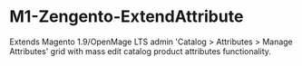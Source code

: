 # M1-Zengento-ExtendAttribute

Extends Magento 1.9/OpenMage LTS admin 'Catalog > Attributes > Manage Attributes' grid with mass edit catalog product attributes functionality.
